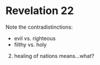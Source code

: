 # Revelation 22


Note the contradistinctions:
- evil vs. righteous
- filthy vs. holy

2) healing of nations means...what?
